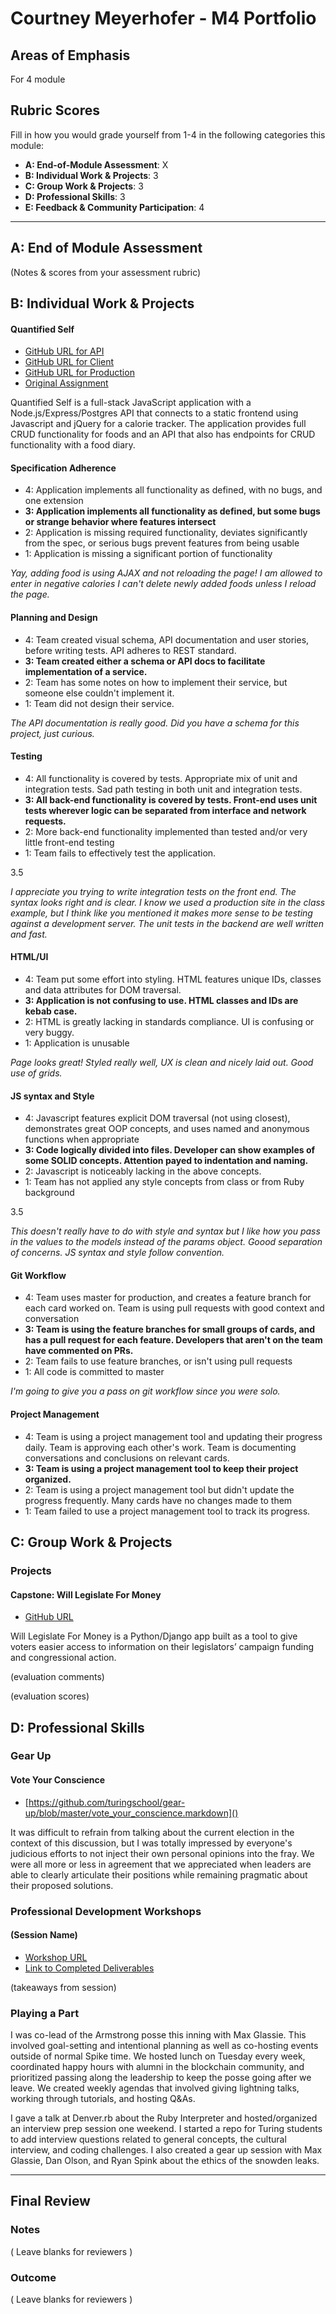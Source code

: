 # Courtney Meyerhofer - M4 Portfolio

## Areas of Emphasis

For 4 module 

## Rubric Scores

Fill in how you would grade yourself from 1-4 in the following categories this module:

* **A: End-of-Module Assessment**: X
* **B: Individual Work & Projects**: 3
* **C: Group Work & Projects**: 3
* **D: Professional Skills**: 3
* **E: Feedback & Community Participation**: 4

-----------------------

## A: End of Module Assessment

(Notes & scores from your assessment rubric)


## B: Individual Work & Projects

#### Quantified Self

* [GitHub URL for API](https://github.com/meyerhoferc/quantified-self)
* [GitHub URL for Client](https://github.com/meyerhoferc/quantified-self-client)
* [GitHub URL for Production](https://meyerhoferc.github.io/quantified-self-client/)
* [Original Assignment](http://backend.turing.io/module4/projects/quantified-self/quantified-self)

Quantified Self is a full-stack JavaScript application with a Node.js/Express/Postgres API that connects to a static frontend using Javascript and jQuery for a calorie tracker. The application provides full CRUD functionality for foods and an API that also has endpoints for CRUD functionality with a food diary.

#### Specification Adherence

- 4: Application implements all functionality as defined, with no bugs, and one extension
- **3: Application implements all functionality as defined, but some bugs or strange behavior where features intersect**
- 2: Application is missing required functionality, deviates significantly from the spec, or serious bugs prevent features from being usable
- 1: Application is missing a significant portion of functionality

*Yay, adding food is using AJAX and not reloading the page!
I am allowed to enter in negative calories
I can't delete newly added foods unless I reload the page.*

#### Planning and Design

- 4: Team created visual schema, API documentation and user stories, before writing tests. API adheres to REST standard.
- **3: Team created either a schema or API docs to facilitate implementation of a service.**
- 2: Team has some notes on how to implement their service, but someone else couldn't implement it.
- 1: Team did not design their service.

*The API documentation is really good.  Did you have a schema for this project, just curious.*

#### Testing

- 4: All functionality is covered by tests. Appropriate mix of unit and integration tests. Sad path testing in both unit and integration tests.
- **3: All back-end functionality is covered by tests. Front-end uses unit tests wherever logic can be separated from interface and network requests.**
- 2: More back-end functionality implemented than tested and/or very little front-end testing
- 1: Team fails to effectively test the application.

3.5

*I appreciate you trying to write integration tests on the front end.  The syntax looks right and is clear.
I know we used a production site in the class example, but I think like you mentioned it makes more sense to
be testing against a development server.
The unit tests in the backend are well written and fast.*

#### HTML/UI

- 4: Team put some effort into styling. HTML features unique IDs, classes and data attributes for DOM traversal.
- **3: Application is not confusing to use. HTML classes and IDs are kebab case.**
- 2: HTML is greatly lacking in standards compliance. UI is confusing or very buggy.
- 1: Application is unusable

*Page looks great! Styled really well, UX is clean and nicely laid out.  Good use of grids.*

#### JS syntax and Style

- 4: Javascript features explicit DOM traversal (not using closest), demonstrates great OOP concepts, and uses named and anonymous functions when appropriate
- **3: Code logically divided into files. Developer can show examples of some SOLID concepts. Attention payed to indentation and naming.**
- 2: Javascript is noticeably lacking in the above concepts.
- 1: Team has not applied any style concepts from class or from Ruby background

3.5

*This doesn't really have to do with style and syntax but I like how you pass in the values to the models instead of the params object. Goood separation of concerns.  JS syntax and style follow convention.*


#### Git Workflow

- 4: Team uses master for production, and creates a feature branch for each card worked on. Team is using pull requests with good context and conversation
- **3: Team is using the feature branches for small groups of cards, and has a pull request for each feature. Developers that aren't on the team have commented on PRs.**
- 2: Team fails to use feature branches, or isn't using pull requests
- 1: All code is committed to master

*I'm going to give you a pass on git workflow since you were solo.*

#### Project Management

- 4: Team is using a project management tool and updating their progress daily. Team is approving each other's  work. Team is documenting conversations and conclusions on relevant cards.
- **3: Team is using a project management tool to keep their project organized.**
- 2: Team is using a project management tool but didn't update the progress frequently. Many cards have no changes made to them
- 1: Team failed to use a project management tool to track its progress.

## C: Group Work & Projects

### Projects

#### Capstone: Will Legislate For Money

* [GitHub URL](https://github.com/meyerhoferc/will-legislate-for-money)

Will Legislate For Money is a Python/Django app built as a tool to give voters easier access to information on their legislators’ campaign funding and congressional action.

(evaluation comments)

(evaluation scores)

## D: Professional Skills

### Gear Up
#### Vote Your Conscience

* [https://github.com/turingschool/gear-up/blob/master/vote_your_conscience.markdown]()

It was difficult to refrain from talking about the current election in the context of this discussion, but I was totally impressed by everyone's judicious efforts to not inject their own personal opinions into the fray. We were all more or less in agreement that we appreciated when leaders are able to clearly articulate their positions while remaining pragmatic about their proposed solutions.  


### Professional Development Workshops
#### (Session Name)

* [Workshop URL]()
* [Link to Completed Deliverables]()

(takeaways from session)

### Playing a Part

I was co-lead of the Armstrong posse this inning with Max Glassie. This involved goal-setting and intentional planning as well as co-hosting events outside of normal Spike time. We hosted lunch on Tuesday every week, coordinated happy hours with alumni in the blockchain community, and prioritized passing along the leadership to keep the posse going after we leave. We created weekly agendas that involved giving lightning talks, working through tutorials, and hosting Q&As. 

I gave a talk at Denver.rb about the Ruby Interpreter and hosted/organized an interview prep session one weekend. I started a repo for Turing students to add interview questions related to general concepts, the cultural interview, and coding challenges. I also created a gear up session with Max Glassie, Dan Olson, and Ryan Spink about the ethics of the snowden leaks.

------------------

## Final Review

### Notes

( Leave blanks for reviewers )

### Outcome

( Leave blanks for reviewers )

